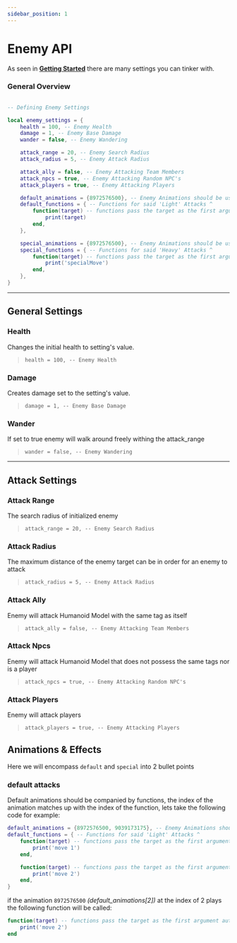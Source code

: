 ```yaml
---
sidebar_position: 1
---
```


# Enemy API

As seen in **[Getting Started](/docs/tutorial-basics/start)** there are many settings you can tinker with.

### General Overview

```lua

-- Defining Enemy Settings

local enemy_settings = {
    health = 100, -- Enemy Health
    damage = 1, -- Enemy Base Damage
    wander = false, -- Enemy Wandering

    attack_range = 20, -- Enemy Search Radius
    attack_radius = 5, -- Enemy Attack Radius

    attack_ally = false, -- Enemy Attacking Team Members
    attack_npcs = true, -- Enemy Attacking Random NPC's
    attack_players = true, -- Enemy Attacking Players

    default_animations = {8972576500}, -- Enemy Animations should be used for 'Light' Attacks // Example default_animations = {8972576500}
    default_functions = { -- Functions for said 'Light' Attacks ^
        function(target) -- functions pass the target as the first argument automatically
            print(target)
        end,
    },

    special_animations = {8972576500}, -- Enemy Animations should be used for 'Heavy' Attacks // Example special_animations = {8972576500}
    special_functions = { -- Functions for said 'Heavy' Attacks ^
        function(target) -- functions pass the target as the first argument automatically
            print('specialMove')
        end,
    },
}
```

<hr/>

## General Settings

### Health

Changes the initial health to setting's value.

> `health = 100, -- Enemy Health`

### Damage

Creates damage set to the setting's value.

> `damage = 1, -- Enemy Base Damage`

### Wander

If set to true enemy will walk around freely withing the attack_range

> `wander = false, -- Enemy Wandering`

<hr/>

## Attack Settings

### Attack Range

The search radius of initialized enemy

> `attack_range = 20, -- Enemy Search Radius`

### Attack Radius

The maximum distance of the enemy target can be in order for an enemy to attack

> `attack_radius = 5, -- Enemy Attack Radius`

### Attack Ally

Enemy will attack Humanoid Model with the same tag as itself

> `attack_ally = false, -- Enemy Attacking Team Members`

### Attack Npcs

Enemy will attack Humanoid Model that does not possess the same tags nor is a player

> `attack_npcs = true, -- Enemy Attacking Random NPC's`

### Attack Players

Enemy will attack players

> `attack_players = true, -- Enemy Attacking Players`

## Animations & Effects

Here we will encompass `default` and `special` into 2 bullet points

### default attacks

Default animations should be companied by functions, the index of the animation matches up with the index of the function, lets take the following code for example:

```lua
default_animations = {8972576500, 9039173175}, -- Enemy Animations should be used for 'Light' Attacks // Example default_animations = {8972576500}
default_functions = { -- Functions for said 'Light' Attacks ^
    function(target) -- functions pass the target as the first argument automatically
        print('move 1')
    end,

    function(target) -- functions pass the target as the first argument automatically
        print('move 2')
    end,
}
```

if the animation `8972576500` _(default_animations[2])_ at the index of 2 plays the following function will be called:

```lua
function(target) -- functions pass the target as the first argument automatically
    print('move 2')
end
```
